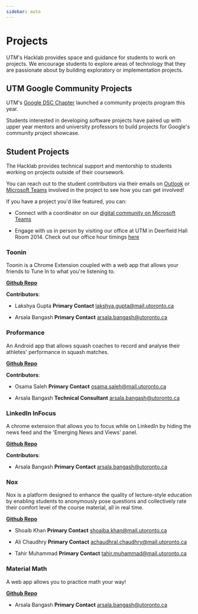 ```yaml
---
sidebar: auto
---
```


# Projects

UTM's Hacklab provides space and guidance for students to work on projects. We encourage students to explore areas of technology that they are passionate about by building exploratory or implementation projects. 

## UTM Google Community Projects

UTM's [Google DSC Chapter](https://utm.developerstudentclubs.ca/) launched a community projects program this year. 

Students interested in developing software projects have paired up with upper year mentors and university professors to build projects for Google's community project showcase.  


## Student Projects

The Hacklab provides technical support and mentorship to students working on projects outside of their coursework. 

You can reach out to the student contributors via their emails on [Outlook](https://outlook.office365.com) or [Microsoft Teams](https://teams.microsoft.com) involved in the project to see how you can get involved!

If you have a project you'd like featured, you can:

- Connect with a coordinator on our [digital community on Microsoft Teams](https://teams.microsoft.com)

- Engage with us in person by visiting our office at UTM in Deerfield Hall Room 2014. Check out our office hour timings [here](/office-hours)

### Toonin

Toonin is a Chrome Extension coupled with a web app that allows your friends to Tune In to what you're listening to.

[__Github Repo__](https://github.com/grey-software/toonin)

__Contributors__: 

- Lakshya Gupta __Primary Contact__ [lakshya.gupta@mail.utoronto.ca](lakshya.gupta@mail.utoronto.ca)

- Arsala Bangash __Primary Contact__ [arsala.bangash@utoronto.ca](arsala.bangash@utoronto.ca)

### Proformance

An Android app that allows squash coaches to record and analyse their athletes' performance in squash matches. 

[__Github Repo__](https://github.com/OsamaSaleh289/Squash-Video-Analysis-Project)

__Contributors__: 

- Osama Saleh __Primary Contact__ [osama.saleh@mail.utoronto.ca](lakshya.gupta@mail.utoronto.ca)

- Arsala Bangash __Technical Consultant__ [arsala.bangash@utoronto.ca](arsala.bangash@utoronto.ca)

### LinkedIn InFocus

A chrome extension that allows you to focus while on LinkedIn by hiding the news feed and the 'Emerging News and Views' panel.

[__Github Repo__](https://github.com/grey-software/LinkedIn-InFocus)

__Contributors__: 

- Arsala Bangash __Primary Contact__ [arsala.bangash@utoronto.ca](arsala.bangash@utoronto.ca)


### Nox

Nox is a platform designed to enhance the quality of lecture-style education by enabling students to anonymously pose questions and collectively rate their comfort level of the course material, all in real time. 

[__Github Repo__](https://github.com/ShoaibAhmadKhan/Nox)

- Shoaib Khan __Primary Contact__ [shoaiba.khan@mail.utoronto.ca](shoaiba.khan@mail.utoronto.ca)

- Ali Chaudhry __Primary Contact__ [achaudhral.chaudhry@mail.utoronto.ca](achaudhral.chaudhry@mail.utoronto.ca)

- Tahir Muhammad __Primary Contact__ [tahir.muhammad@mail.utoronto.ca](tahir.muhammad@mail.utoronto.ca)

### Material Math

A web app allows you to practice math your way!

[__Github Repo__](https://github.com/grey-software/Material-Math)

- Arsala Bangash __Primary Contact__ [arsala.bangash@utoronto.ca](arsala.bangash@utoronto.ca)




